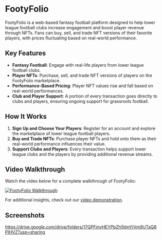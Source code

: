 # FootyFolio

FootyFolio is a web-based fantasy football platform designed to help lower league football clubs increase engagement and boost player revenue through NFTs. Fans can buy, sell, and trade NFT versions of their favorite players, with prices fluctuating based on real-world performance.

## Key Features

- **Fantasy Football**: Engage with real-life players from lower league football clubs.
- **Player NFTs**: Purchase, sell, and trade NFT versions of players on the FootyFolio marketplace.
- **Performance-Based Pricing**: Player NFT values rise and fall based on real-world performances.
- **Club and Player Support**: A portion of every transaction goes directly to clubs and players, ensuring ongoing support for grassroots football.

## How It Works

1. **Sign Up and Choose Your Players**: Register for an account and explore the marketplace of lower league football players.
2. **Buy and Trade NFTs**: Purchase player NFTs and hold onto them as their real-world performance influences their value.
3. **Support Clubs and Players**: Every transaction helps support lower league clubs and the players by providing additional revenue streams.

## Video Walkthrough

Watch the video below for a complete walkthrough of FootyFolio:

[![FootyFolio Walkthrough](https://www.loom.com/share/b8fa2e2ebb2243be8d35fe47de4bd2eb?sid=1eb57736-0960-43ec-98c8-d29f7d4342e2)](https://www.loom.com/share/b8fa2e2ebb2243be8d35fe47de4bd2eb?sid=1eb57736-0960-43ec-98c8-d29f7d4342e2)

For additional insights, check out our [video demonstration](https://www.loom.com/share/659e69647fb941feabeefd7e1b6abdf7?sid=36daa77b-ce55-410b-9457-c87dbd9ffceb).

## Screenshots

https://drive.google.com/drive/folders/17QPFmvHEYPbZh5tjmYjVm9UTaQ8PIHVZ?usp=sharing 


